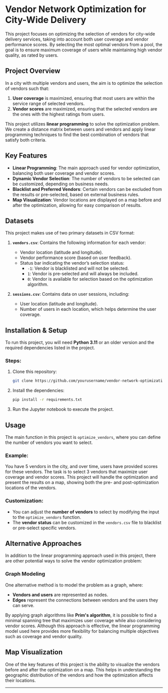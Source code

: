 # Vendor Network Optimization for City-Wide Delivery

This project focuses on optimizing the selection of vendors for city-wide delivery services, taking into account both user coverage and vendor performance scores. By selecting the most optimal vendors from a pool, the goal is to ensure maximum coverage of users while maintaining high vendor quality, as rated by users.

## Project Overview

In a city with multiple vendors and users, the aim is to optimize the selection of vendors such that:
1. **User coverage** is maximized, ensuring that most users are within the service range of selected vendors.
2. **Vendor scores** are maximized, ensuring that the selected vendors are the ones with the highest ratings from users.

This project utilizes **linear programming** to solve the optimization problem. We create a distance matrix between users and vendors and apply linear programming techniques to find the best combination of vendors that satisfy both criteria.

## Key Features

- **Linear Programming**: The main approach used for vendor optimization, balancing both user coverage and vendor scores.
- **Dynamic Vendor Selection**: The number of vendors to be selected can be customized, depending on business needs.
- **Blacklist and Preferred Vendors**: Certain vendors can be excluded from the results or pre-selected, based on external business rules.
- **Map Visualization**: Vendor locations are displayed on a map before and after the optimization, allowing for easy comparison of results.

## Datasets

This project makes use of two primary datasets in CSV format:
1. **`vendors.csv`**: Contains the following information for each vendor:
   - Vendor location (latitude and longitude).
   - Vendor performance score (based on user feedback).
   - Status bar indicating the vendor’s selection status:
     - `-1`: Vendor is blacklisted and will not be selected.
     - `1`: Vendor is pre-selected and will always be included.
     - `0`: Vendor is available for selection based on the optimization algorithm.
   
2. **`sessions.csv`**: Contains data on user sessions, including:
   - User location (latitude and longitude).
   - Number of users in each location, which helps determine the user coverage.

## Installation & Setup

To run this project, you will need **Python 3.11** or an older version and the required dependencies listed in the project.

### Steps:
1. Clone this repository:
   ```bash
   git clone https://github.com/yourusername/vendor-network-optimization.git
   ```
2. Install the dependencies:
   ```bash
   pip install -r requirements.txt
   ```
3. Run the Jupyter notebook to execute the project.

## Usage

The main function in this project is `optimize_vendors`, where you can define the number of vendors you want to select.

### Example:

You have 5 vendors in the city, and over time, users have provided scores for these vendors. The task is to select 3 vendors that maximize user coverage and vendor scores. This project will handle the optimization and present the results on a map, showing both the pre- and post-optimization locations of the vendors.

### Customization:

- You can adjust the **number of vendors** to select by modifying the input to the `optimize_vendors` function.
- The **vendor status** can be customized in the `vendors.csv` file to blacklist or pre-select specific vendors.

## Alternative Approaches

In addition to the linear programming approach used in this project, there are other potential ways to solve the vendor optimization problem:

### Graph Modeling
One alternative method is to model the problem as a graph, where:
- **Vendors and users** are represented as nodes.
- **Edges** represent the connections between vendors and the users they can serve.

By applying graph algorithms like **Prim's algorithm**, it is possible to find a minimal spanning tree that maximizes user coverage while also considering vendor scores. Although this approach is effective, the linear programming model used here provides more flexibility for balancing multiple objectives such as coverage and vendor quality.

## Map Visualization

One of the key features of this project is the ability to visualize the vendors before and after the optimization on a map. This helps in understanding the geographic distribution of the vendors and how the optimization affects their locations.

---